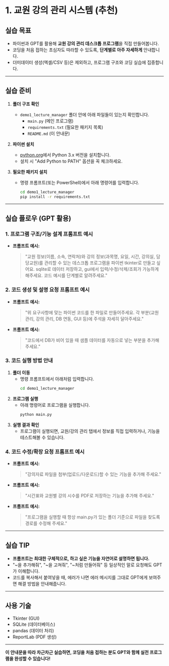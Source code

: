 # 1. 교원 강의 관리 시스템 (추천)

## 실습 목표
- 파이썬과 GPT를 활용해 **교원 강의 관리 데스크톱 프로그램**을 직접 만들어봅니다.
- 코딩을 처음 접하는 초심자도 따라할 수 있도록, **단계별로 아주 자세하게** 안내합니다.
- 더미데이터 생성(엑셀/CSV 등)은 제외하고, 프로그램 구조와 코딩 실습에 집중합니다.

---

## 실습 준비
1. **폴더 구조 확인**
   - `demo1_lecture_manager` 폴더 안에 아래 파일들이 있는지 확인합니다.
     - `main.py` (메인 프로그램)
     - `requirements.txt` (필요한 패키지 목록)
     - `README.md` (이 안내문)

2. **파이썬 설치**
   - [python.org](https://www.python.org/downloads/)에서 Python 3.x 버전을 설치합니다.
   - 설치 시 "Add Python to PATH" 옵션을 꼭 체크하세요.

3. **필요한 패키지 설치**
   - 명령 프롬프트(또는 PowerShell)에서 아래 명령어를 입력합니다.
     ```bash
     cd demo1_lecture_manager
     pip install -r requirements.txt
     ```

---

## 실습 플로우 (GPT 활용)

### 1. 프로그램 구조/기능 설계 프롬프트 예시
- **프롬프트 예시:**
  > "교원 정보(이름, 소속, 연락처)와 강의 정보(과목명, 요일, 시간, 강의실, 담당교원)를 관리할 수 있는 데스크톱 프로그램을 파이썬 tkinter로 만들고 싶어요. sqlite로 데이터 저장하고, gui에서 입력/수정/삭제/조회가 가능하게 해주세요. 코드 예시를 단계별로 알려주세요."

### 2. 코드 생성 및 설명 요청 프롬프트 예시
- **프롬프트 예시:**
  > "위 요구사항에 맞는 파이썬 코드를 한 파일로 만들어주세요. 각 부분(교원 관리, 강의 관리, DB 연동, GUI 등)에 주석을 자세히 달아주세요."

- **프롬프트 예시:**
  > "코드에서 DB가 비어 있을 때 샘플 데이터를 자동으로 넣는 부분을 추가해 주세요."

### 3. 코드 실행 방법 안내
1. **폴더 이동**
   - 명령 프롬프트에서 아래처럼 입력합니다.
     ```bash
     cd demo1_lecture_manager
     ```
2. **프로그램 실행**
   - 아래 명령어로 프로그램을 실행합니다.
     ```bash
     python main.py
     ```
3. **실행 결과 확인**
   - 프로그램이 실행되면, 교원/강의 관리 탭에서 정보를 직접 입력하거나, 기능을 테스트해볼 수 있습니다.

### 4. 코드 수정/확장 요청 프롬프트 예시
- **프롬프트 예시:**
  > "강의자료 파일을 첨부(업로드/다운로드)할 수 있는 기능을 추가해 주세요."
- **프롬프트 예시:**
  > "시간표와 교원별 강의 시수를 PDF로 저장하는 기능을 추가해 주세요."
- **프롬프트 예시:**
  > "프로그램을 실행할 때 항상 main.py가 있는 폴더 기준으로 파일을 찾도록 경로를 수정해 주세요."

---

## 실습 TIP
- **프롬프트는 최대한 구체적으로, 하고 싶은 기능을 자연어로 설명하면 됩니다.**
- "~을 추가해줘", "~을 고쳐줘", "~처럼 만들어줘" 등 일상적인 말로 요청해도 GPT가 이해합니다.
- 코드를 복사해서 붙여넣을 때, 에러가 나면 에러 메시지를 그대로 GPT에게 보여주면 해결 방법을 안내해줍니다.

---

## 사용 기술
- Tkinter (GUI)
- SQLite (데이터베이스)
- pandas (데이터 처리)
- ReportLab (PDF 생성)

---

**이 안내문을 따라 차근차근 실습하면, 코딩을 처음 접하는 분도 GPT와 함께 실전 프로그램을 완성할 수 있습니다!** 